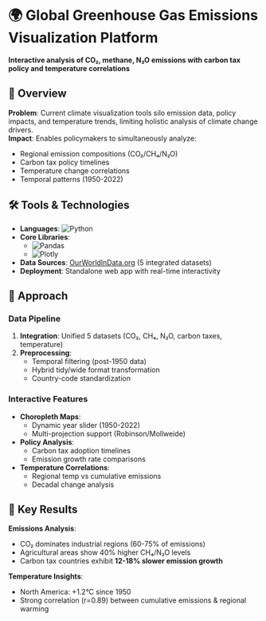 # 🌍 Global Greenhouse Gas Emissions Visualization Platform  

**Interactive analysis of CO₂, methane, N₂O emissions with carbon tax policy and temperature correlations** 

## 📌 Overview
**Problem**: Current climate visualization tools silo emission data, policy impacts, and temperature trends, limiting holistic analysis of climate change drivers.  
**Impact**: Enables policymakers to simultaneously analyze:
- Regional emission compositions (CO₂/CH₄/N₂O)
- Carbon tax policy timelines
- Temperature change correlations
- Temporal patterns (1950-2022)

## 🛠️ Tools & Technologies
- **Languages**: ![Python](https://img.shields.io/badge/-Python-yellow)
- **Core Libraries**: 
  - ![Pandas](https://img.shields.io/badge/Pandas-Data_Integration-red)
  - ![Plotly](https://img.shields.io/badge/Plotly_Dash-Interactive_Visualization-green)
- **Data Sources**: [OurWorldInData.org](https://ourworldindata.org/) (5 integrated datasets)
- **Deployment**: Standalone web app with real-time interactivity

## 🧠 Approach
### Data Pipeline
1. **Integration**: Unified 5 datasets (CO₂, CH₄, N₂O, carbon taxes, temperature)  
2. **Preprocessing**:
   - Temporal filtering (post-1950 data)
   - Hybrid tidy/wide format transformation
   - Country-code standardization

### Interactive Features
- **Choropleth Maps**: 
  - Dynamic year slider (1950-2022)
  - Multi-projection support (Robinson/Mollweide)
- **Policy Analysis**:
  - Carbon tax adoption timelines
  - Emission growth rate comparisons
- **Temperature Correlations**:
  - Regional temp vs cumulative emissions
  - Decadal change analysis

## 🔑 Key Results
**Emissions Analysis**:
- CO₂ dominates industrial regions (60-75% of emissions)
- Agricultural areas show 40% higher CH₄/N₂O levels  
- Carbon tax countries exhibit **12-18% slower emission growth**

**Temperature Insights**:
- North America: +1.2°C since 1950
- Strong correlation (r=0.89) between cumulative emissions & regional warming


